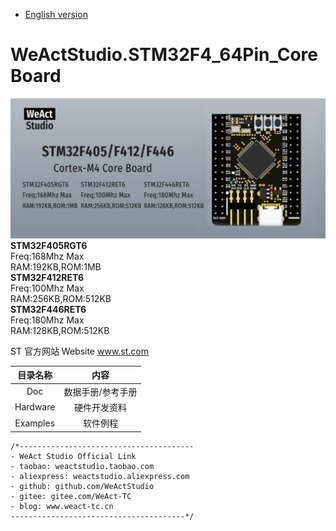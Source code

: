 * [English version](./README.md)
# WeActStudio.STM32F4_64Pin_CoreBoard
![display](Images/1.png)
**STM32F405RGT6**  
Freq:168Mhz Max  
RAM:192KB,ROM:1MB  
**STM32F412RET6**  
Freq:100Mhz Max  
RAM:256KB,ROM:512KB  
**STM32F446RET6**  
Freq:180Mhz Max  
RAM:128KB,ROM:512KB    

ST 官方网站 Website www.st.com

|目录名称|内容|
| :--:|:--:|
|Doc| 数据手册/参考手册|
|Hardware| 硬件开发资料|
|Examples|软件例程|

```
/*---------------------------------------
- WeAct Studio Official Link
- taobao: weactstudio.taobao.com
- aliexpress: weactstudio.aliexpress.com
- github: github.com/WeActStudio
- gitee: gitee.com/WeAct-TC
- blog: www.weact-tc.cn
---------------------------------------*/
```